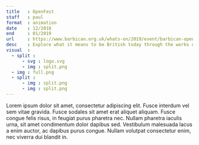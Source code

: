 ```yaml
---
title   : OpenFest
staff   : paul
format  : animation
date    : 12/2018
end     : 01/2019
url     : https://www.barbican.org.uk/whats-on/2019/event/barbican-openfest-art-50
desc    : Explore what it means to be British today through the works of artists from around the UK with this free day of art, film
visual  :
  - split :
      - svg : logo.svg
      - img : split.png
  - img : full.png
  - split :
      - img : split.png
      - img : split.png
---
```


Lorem ipsum dolor sit amet, consectetur adipiscing elit. Fusce interdum vel sem vitae gravida. Fusce sodales sit amet erat aliquet aliquam. Fusce congue felis risus, in feugiat purus pharetra nec. Nullam pharetra iaculis urna, sit amet condimentum dolor dapibus sed. Vestibulum malesuada lacus a enim auctor, ac dapibus purus congue. Nullam volutpat consectetur enim, nec viverra dui blandit in.
